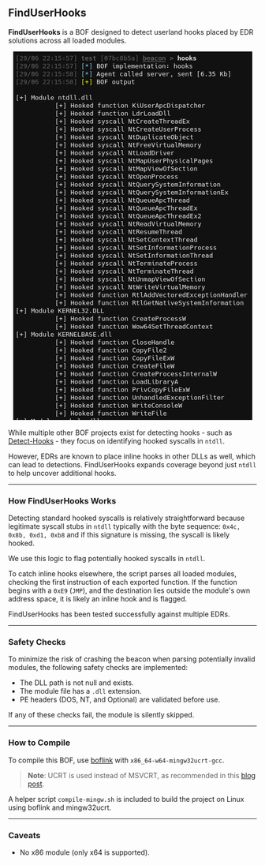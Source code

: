 ## FindUserHooks
**FindUserHooks** is a BOF designed to detect userland hooks placed by EDR solutions across all loaded modules.

<p align="center">
<img src="assets/example_usage.png">
</p>

While multiple other BOF projects exist for detecting hooks - such as [Detect-Hooks](https://github.com/anthemtotheego/Detect-Hooks) - they focus on identifying hooked syscalls in `ntdll`.

However, EDRs are known to place inline hooks in other DLLs as well, which can lead to detections. FindUserHooks expands coverage beyond just `ntdll` to help uncover additional hooks.

---
### How FindUserHooks Works
Detecting standard hooked syscalls is relatively straightforward because legitimate syscall stubs in `ntdll` typically with the byte sequence: `0x4c, 0x8b, 0xd1, 0xb8` and if this signature is missing, the syscall is likely hooked. 

We use this logic to flag potentially hooked syscalls in `ntdll`.

To catch inline hooks elsewhere, the script parses all loaded modules, checking the first instruction of each exported function. If the function begins with a `0xE9` (`JMP`), and the destination lies outside the module's own address space, it is likely an inline hook and is flagged.

FindUserHooks has been tested successfully against multiple EDRs.

---

### Safety Checks

To minimize the risk of crashing the beacon when parsing potentially invalid modules, the following safety checks are implemented:

- The DLL path is not null and exists.
- The module file has a `.dll` extension.
- PE headers (DOS, NT, and Optional) are validated before use.

If any of these checks fail, the module is silently skipped.

---

### How to Compile

To compile this BOF, use [boflink](https://github.com/MEhrn00/boflink) with `x86_64-w64-mingw32ucrt-gcc`.

> **Note**: UCRT is used instead of MSVCRT, as recommended in this [blog post](https://blog.cybershenanigans.space/posts/boflink-a-linker-for-beacon-object-files/#msvcrt-pitfalls).

A helper script `compile-mingw.sh` is included to build the project on Linux using boflink and mingw32ucrt.

---

### Caveats

- No x86 module (only x64 is supported).